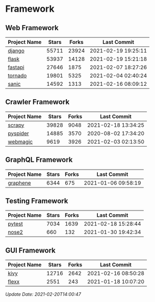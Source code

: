 # Framework

## Web Framework
| Project Name | Stars | Forks | Last Commit |
| ------------ | ----- | ----- | ----------- |
| [django](https://github.com/django/django) | 55711 | 23924 | 2021-02-19 19:25:11 |
| [flask](https://github.com/pallets/flask) | 53937 | 14128 | 2021-02-19 15:21:18 |
| [fastapi](https://github.com/tiangolo/fastapi) | 27646 | 1875 | 2021-02-07 18:27:26 |
| [tornado](https://github.com/tornadoweb/tornado) | 19801 | 5325 | 2021-02-04 02:40:24 |
| [sanic](https://github.com/sanic-org/sanic) | 14592 | 1313 | 2021-02-16 08:09:12 |

## Crawler Framework
| Project Name | Stars | Forks | Last Commit |
| ------------ | ----- | ----- | ----------- |
| [scrapy](https://github.com/scrapy/scrapy) | 39828 | 9048 | 2021-02-18 13:34:25 |
| [pyspider](https://github.com/binux/pyspider) | 14885 | 3570 | 2020-08-02 17:34:20 |
| [webmagic](https://github.com/code4craft/webmagic) | 9619 | 3926 | 2021-02-03 02:13:50 |

## GraphQL Framework
| Project Name | Stars | Forks | Last Commit |
| ------------ | ----- | ----- | ----------- |
| [graphene](https://github.com/graphql-python/graphene) | 6344 | 675 | 2021-01-06 09:58:19 |

## Testing Framework
| Project Name | Stars | Forks | Last Commit |
| ------------ | ----- | ----- | ----------- |
| [pytest](https://github.com/pytest-dev/pytest) | 7034 | 1639 | 2021-02-18 15:28:44 |
| [nose2](https://github.com/nose-devs/nose2) | 660 | 132 | 2021-01-30 19:42:34 |

## GUI Framework
| Project Name | Stars | Forks | Last Commit |
| ------------ | ----- | ----- | ----------- |
| [kivy](https://github.com/kivy/kivy) | 12716 | 2642 | 2021-02-16 08:50:28 |
| [flexx](https://github.com/flexxui/flexx) | 2551 | 243 | 2021-01-18 10:07:20 |

*Update Date: 2021-02-20T14:00:47*
